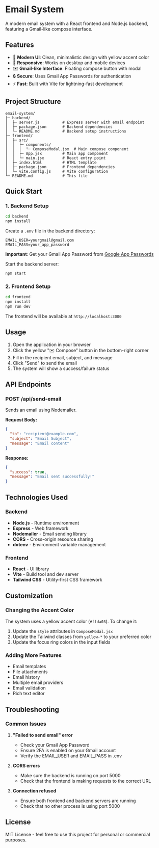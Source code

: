 # Email System

A modern email system with a React frontend and Node.js backend, featuring a Gmail-like compose interface.

## Features

- 🎨 **Modern UI**: Clean, minimalistic design with yellow accent color
- 📱 **Responsive**: Works on desktop and mobile devices
- ✉️ **Gmail-like Interface**: Floating compose button with modal
- 🔒 **Secure**: Uses Gmail App Passwords for authentication
- ⚡ **Fast**: Built with Vite for lightning-fast development

## Project Structure

```
email-system/
├─ backend/
│  ├─ server.js          # Express server with email endpoint
│  ├─ package.json       # Backend dependencies
│  └─ README.md          # Backend setup instructions
├─ frontend/
│  ├─ src/
│  │  ├─ components/
│  │  │  └─ ComposeModal.jsx  # Main compose component
│  │  ├─ App.jsx         # Main app component
│  │  └─ main.jsx        # React entry point
│  ├─ index.html         # HTML template
│  ├─ package.json       # Frontend dependencies
│  └─ vite.config.js     # Vite configuration
└─ README.md             # This file
```

## Quick Start

### 1. Backend Setup

```bash
cd backend
npm install
```

Create a `.env` file in the backend directory:
```
EMAIL_USER=yourgmail@gmail.com
EMAIL_PASS=your_app_password
```

**Important**: Get your Gmail App Password from [Google App Passwords](https://myaccount.google.com/apppasswords)

Start the backend server:
```bash
npm start
```

### 2. Frontend Setup

```bash
cd frontend
npm install
npm run dev
```

The frontend will be available at `http://localhost:3000`

## Usage

1. Open the application in your browser
2. Click the yellow "✉️ Compose" button in the bottom-right corner
3. Fill in the recipient email, subject, and message
4. Click "Send" to send the email
5. The system will show a success/failure status

## API Endpoints

### POST /api/send-email

Sends an email using Nodemailer.

**Request Body:**
```json
{
  "to": "recipient@example.com",
  "subject": "Email Subject",
  "message": "Email content"
}
```

**Response:**
```json
{
  "success": true,
  "message": "Email sent successfully!"
}
```

## Technologies Used

### Backend
- **Node.js** - Runtime environment
- **Express** - Web framework
- **Nodemailer** - Email sending library
- **CORS** - Cross-origin resource sharing
- **dotenv** - Environment variable management

### Frontend
- **React** - UI library
- **Vite** - Build tool and dev server
- **Tailwind CSS** - Utility-first CSS framework

## Customization

### Changing the Accent Color

The system uses a yellow accent color (`#ffda03`). To change it:

1. Update the `style` attributes in `ComposeModal.jsx`
2. Update the Tailwind classes from `yellow-*` to your preferred color
3. Update the focus ring colors in the input fields

### Adding More Features

- Email templates
- File attachments
- Email history
- Multiple email providers
- Email validation
- Rich text editor

## Troubleshooting

### Common Issues

1. **"Failed to send email" error**
   - Check your Gmail App Password
   - Ensure 2FA is enabled on your Gmail account
   - Verify the EMAIL_USER and EMAIL_PASS in .env

2. **CORS errors**
   - Make sure the backend is running on port 5000
   - Check that the frontend is making requests to the correct URL

3. **Connection refused**
   - Ensure both frontend and backend servers are running
   - Check that no other process is using port 5000

## License

MIT License - feel free to use this project for personal or commercial purposes.
